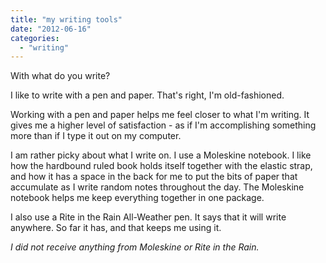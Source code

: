 ```yaml
---
title: "my writing tools"
date: "2012-06-16"
categories: 
  - "writing"
---
```


With what do you write?

I like to write with a pen and paper. That's right, I'm old-fashioned.

Working with a pen and paper helps me feel closer to what I'm writing. It gives me a higher level of satisfaction - as if I'm accomplishing something more than if I type it out on my computer.

I am rather picky about what I write on. I use a Moleskine notebook. I like how the hardbound ruled book holds itself together with the elastic strap, and how it has a space in the back for me to put the bits of paper that accumulate as I write random notes throughout the day. The Moleskine notebook helps me keep everything together in one package.

I also use a Rite in the Rain All-Weather pen. It says that it will write anywhere. So far it has, and that keeps me using it.

_I did not receive anything from Moleskine or Rite in the Rain._
